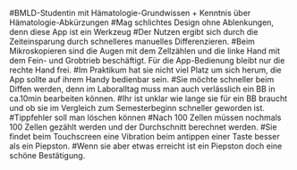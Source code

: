 #BMLD-Studentin mit Hämatologie-Grundwissen + Kenntnis über Hämatologie-Abkürzungen
#Mag schlichtes Design ohne Ablenkungen, denn diese App ist ein Werkzeug
#Der Nutzen ergibt sich durch die Zeiteinsparung durch schnelleres manuelles Differenzieren.
#Beim Mikroskopieren sind die Augen mit dem Zellzählen und die linke Hand mit dem Fein- und Grobtrieb beschäftigt. Für die App-Bedienung bleibt nur die rechte Hand frei.
#Im Praktikum hat sie nicht viel Platz um sich herum, die App sollte auf ihrem Handy bedienbar sein.
#Sie möchte schneller beim Diffen werden, denn im Laboralltag muss man auch verlässlich ein BB in ca.10min bearbeiten können.
#Ihr ist unklar wie lange sie für ein BB braucht und ob sie im Vergleich zum Semesterbeginn schneller geworden ist.
#Tippfehler soll man löschen können
#Nach 100 Zellen müssen nochmals 100 Zellen gezählt werden und der Durchschnitt berechnet werden.
#Sie findet beim Touchscreen eine Vibration beim antippen einer Taste besser als ein Piepston.
#Wenn sie aber etwas erreicht ist ein Piepston doch eine schöne Bestätigung.
